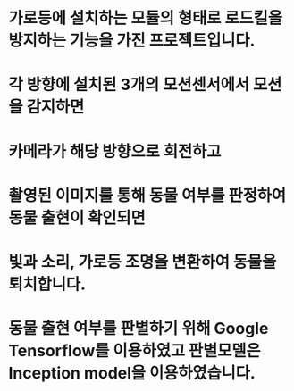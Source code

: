 # 가로등에 설치하는 모듈의 형태로 로드킬을 방지하는 기능을 가진 프로젝트입니다.
# 각 방향에 설치된 3개의 모션센서에서 모션을 감지하면
# 카메라가 해당 방향으로 회전하고
# 촬영된 이미지를 통해 동물 여부를 판정하여 동물 출현이 확인되면
# 빛과 소리, 가로등 조명을 변환하여 동물을 퇴치합니다.
# 동물 출현 여부를 판별하기 위해 Google Tensorflow를 이용하였고 판별모델은 Inception model을 이용하였습니다.
